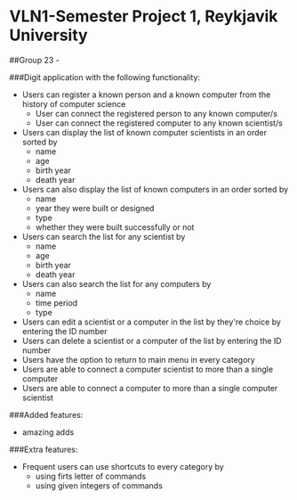 # VLN1-Semester Project 1, Reykjavik University
##Group 23 -

###Digit application with the following functionality:
<ul>
   <li>Users can register a known person and a known computer from the history of computer science
   <ul>
      <li>User can connect the registered person to any known computer/s</li>
      <li>User can connect the registered computer to any known scientist/s</li>
      </ul>
   <li>Users can display the list of known computer scientists in an order sorted by
    <ul>
      <li>name</li>
      <li>age</li>
      <li>birth year</li> 
      <li>death year</li>
      </ul>
    <li>Users can also display the list of known computers in an order sorted by
    <ul>
      <li>name</li>
      <li>year they were built or designed</li>
      <li>type</li>
      <li>whether they were built successfully or not</li>
    </ul> 
    <li>Users can search the list for any scientist by
      <ul>
      <li>name</li>
      <li>age</li>
      <li>birth year</li>
      <li>death year</li>
    </ul>
    <li>Users can also search the list for any computers by
    <ul>
      <li>name</li>
      <li>time period</li>
      <li>type</li>
     </ul>
    <li>Users can edit a scientist or a computer in the list by they're choice by entering the ID number</li>
    <li>Users can delete a scientist or a computer of the list by entering the ID number</li>
    <li>Users have the option to return to main menu in every category</li>
    <li>Users are able to connect a computer scientist to more than a single computer</li>
    <li>Users are able to connect a computer to more than a single computer scientist</li>
</ul>  

###Added features:
<ul>
   <li>amazing adds</li>
</ul>

###Extra features:
<ul>
   <li>Frequent users can use shortcuts to every category by
   <ul>
   <li>using firts letter of commands</li>
   <li>using given integers of commands</li>
   </ul>
   
  
   
